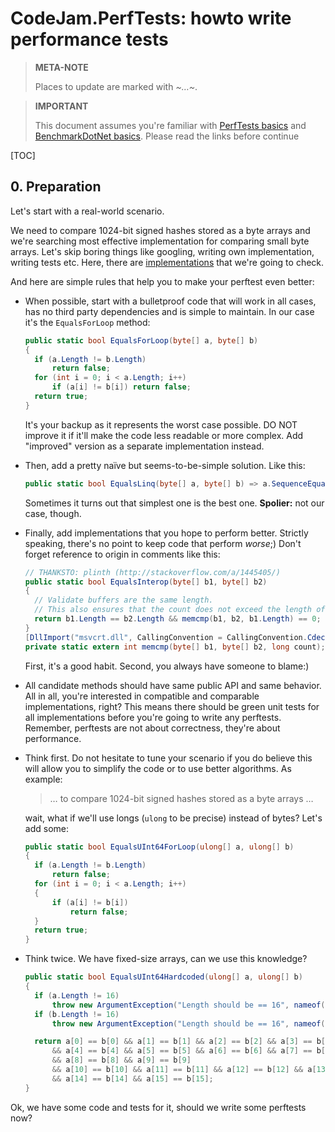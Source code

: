 # CodeJam.PerfTests: howto write performance tests

> **META-NOTE**
>
> Places to update are marked with *~…~*.

> **IMPORTANT**
>
> This document assumes you're familiar with [PerfTests basics](Overview.md) and [BenchmarkDotNet basics](http://benchmarkdotnet.org/Overview.htm). Please read the links before continue

[TOC]

## 0. Preparation

Let's start with a real-world scenario. 

We need to compare 1024-bit signed hashes stored as a byte arrays and we're searching most effective implementation for comparing small byte arrays. Let's skip boring things like googling, writing own implementation, writing tests etc. Here, there are [implementations](https://gist.github.com/ig-sinicyn/59b8f2abdb83a191b5215358babf6db3#file-codejam-examples-perftests-tutorial-code-cs) that we're going to check.

And here are simple rules that help you to make your perftest even better:

* When possible, start with a bulletproof code that will work in all cases, has no third party dependencies and is simple to maintain. In our case it's the `EqualsForLoop` method:

  ```c#
  public static bool EqualsForLoop(byte[] a, byte[] b)
  {
  	if (a.Length != b.Length)
  		return false;
  	for (int i = 0; i < a.Length; i++)
  		if (a[i] != b[i]) return false;  
  	return true;
  }
  ```

  It's your backup as it represents the worst case possible. DO NOT improve it if it'll make the code less readable or more complex. Add "improved" version as a separate implementation instead. 


* Then, add a pretty naïve but seems-to-be-simple solution. Like this:

  ```c#
  public static bool EqualsLinq(byte[] a, byte[] b) => a.SequenceEqual(b);
  ```

  Sometimes it turns out that simplest one is the best one. **Spolier:** not our case, though.


* Finally, add implementations that you hope to perform better. Strictly speaking, there's no point to keep code that perform _worse_;) Don't forget reference to origin in comments like this:

  ```c#
  // THANKSTO: plinth (http://stackoverflow.com/a/1445405/)
  public static bool EqualsInterop(byte[] b1, byte[] b2)
  {
  	// Validate buffers are the same length.
  	// This also ensures that the count does not exceed the length of either buffer.  
  	return b1.Length == b2.Length && memcmp(b1, b2, b1.Length) == 0;
  }
  [DllImport("msvcrt.dll", CallingConvention = CallingConvention.Cdecl)]
  private static extern int memcmp(byte[] b1, byte[] b2, long count);
  ```

  First, it's a good habit. Second, you always have someone to blame:)

* All candidate methods should have same public API and same behavior. All in all, you're interested in compatible and comparable implementations, right? This means there should be green unit tests for all implementations before you're going to write any perftests. Remember, perftests are not about correctness, they're about performance.

* Think first. Do not hesitate to tune your scenario if you do believe this will allow you to simplify the code or to use better algorithms. As example: 

  > … to compare 1024-bit signed hashes stored as a byte arrays …

  wait, what if we'll use longs (`ulong` to be precise) instead of bytes? Let's add some:

  ```c#
  public static bool EqualsUInt64ForLoop(ulong[] a, ulong[] b)
  {
  	if (a.Length != b.Length)
  		return false;
  	for (int i = 0; i < a.Length; i++)
  	{
  		if (a[i] != b[i])
  			return false;
  	}
  	return true;
  }
  ```

* Think twice. We have fixed-size arrays, can we use this knowledge?

  ```c#
  public static bool EqualsUInt64Hardcoded(ulong[] a, ulong[] b)
  {
  	if (a.Length != 16)
  		throw new ArgumentException("Length should be == 16", nameof(a));
  	if (b.Length != 16)
  		throw new ArgumentException("Length should be == 16", nameof(b));

  	return a[0] == b[0] && a[1] == b[1] && a[2] == b[2] && a[3] == b[3]
  		&& a[4] == b[4] && a[5] == b[5] && a[6] == b[6] && a[7] == b[7]
  		&& a[8] == b[8] && a[9] == b[9]
  		&& a[10] == b[10] && a[11] == b[11] && a[12] == b[12] && a[13] == b[13]
  		&& a[14] == b[14] && a[15] == b[15];
  }
  ```

Ok, we have some code and tests for it, should we write some perftests now?

